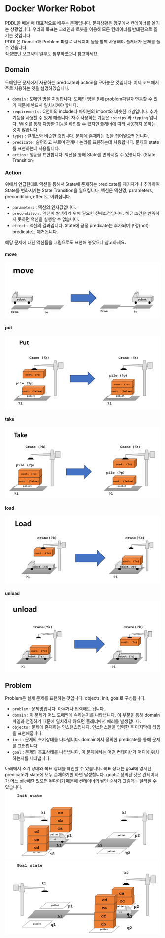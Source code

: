 # Docker Worker Robot
PDDL을 배울 때 대표적으로 배우는 문제입니다. 문제상황은 항구에서 컨테이너를 옮기는 상황입니다. 우리의 목표는 크레인과 로봇을 이용해 모든 컨테이너를 반대편으로 옮기는 것입니다.   
PDDL은 Domain과 Problem 파일로 나눠지며 둘을 함께 사용해야 플래너가 문제를 풀 수 있습니다.   
작성했던 보고서의 일부도 첨부하였으니 참고하세요.

## Domain
도메인은 문제에서 사용하는 predicate과 action을 모아놓은 것입니다. 이제 코드에서 주로 사용하는 것을 설명하겠습니다.   

- ```domain``` : 도메인 명을 지정합니다. 도메인 명을 통해 problem파일과 연동할 수 있기 때문에 반드시 일치시켜야 합니다.
- ```requirements``` : C언어의 include나 파이썬의 import와 비슷한 개념입니다. 추가기능을 사용할 수 있게 해줍니다. 자주 사용하는 기능은 ```:strips``` 와 ```:typing``` 입니다. WIKI를 통해 다양한 기능을 확인할 수 있지만 플래너에 따라 사용하지 못하는 것이 많습니다.
- ```types``` : 클래스와 비슷한 것입니다. 문제에 존재하는 것을 집어넣으면 됩니다.
- ```predicate``` : 술어라고 부르며 관계나 논리를 표현하는데 사용합니다. 문제의 state를 표현하는데 사용됩니다.
- ```action``` : 행동을 표현합니다. 액션을 통해 State를 변화시킬 수 있습니다. (State Transition)

### Action
위에서 언급한대로 액션을 통해서 State에 존재하는 predicate를 제거하거나 추가하여 State를 변화시키는 State Transition을 일으킵니다. 액션은 액션명, parameters, precondition, effect로 이뤄집니다.

- ```parameters``` : 액션의 인자값입니다.
- ```precondition``` : 액션이 발생하기 위해 필요한 전제조건입니다. 해당 조건을 만족하지 못하면 액션을 실행할 수 없습니다.
- ```effect``` : 액션의 결과입니다. State에 긍정 predicate는 추가되며 부정(not) predicate는 제거됩니다.


해당 문제에 대한 액션들을 그림으로도 표현해 놓았으니 참고하세요.
#### move
![move](https://github.com/kjh101402/KAU_AI_Planning/blob/main/Docker_Worker_Robot/img/move.png)
#### put
![put](https://github.com/kjh101402/KAU_AI_Planning/blob/main/Docker_Worker_Robot/img/put.png)
#### take
![take](https://github.com/kjh101402/KAU_AI_Planning/blob/main/Docker_Worker_Robot/img/take.png)
#### load
![load](https://github.com/kjh101402/KAU_AI_Planning/blob/main/Docker_Worker_Robot/img/load.png)
#### unload
![unload](https://github.com/kjh101402/KAU_AI_Planning/blob/main/Docker_Worker_Robot/img/unload.png)


## Problem
Problem은 실제 문제를 표현하는 것입니다. objects, init, goal로 구성됩니다.

- ```problem``` : 문제명입니다. 아무거나 입력해도 됩니다.
- ```domain``` : 이 문제가 어느 도메인에 속하는지를 나타냅니다. 이 부분을 통해 domain파일과 연결하기 때문에 일치하지 않으면 플래너에서 에러를 발생합니다.
- ```objects``` : 문제에 존재하는 인스턴스입니다. 인스턴스들을 입력한 후 마지막에 타입을 표현해줍니다.
- ```init``` : 문제의 초기상태를 나타냅니다. domain에서 정의한 predicate를 통해 문제를 표현합니다.
- ```goal``` : 문제의 목표상태를 나타냅니다. 이 문제에서는 어떤 컨테이너가 어디에 위치하는지를 나타냅니다.

아래에서 초기 상태와 목표 상태를 확인할 수 있습니다. 목표 상태는 goal에 명시된 predicate가 state에 모두 존재하기만 하면 달성합니다. goal로 정의된 것은 컨테이너가 어느 pile에만 있으면 된다이기 때문에 컨테이너의 쌓인 순서가 그림과는 달라질 수 있습니다.
![init](https://github.com/kjh101402/KAU_AI_Planning/blob/main/Docker_Worker_Robot/img/init.png)
![goal](https://github.com/kjh101402/KAU_AI_Planning/blob/main/Docker_Worker_Robot/img/goal.png)
